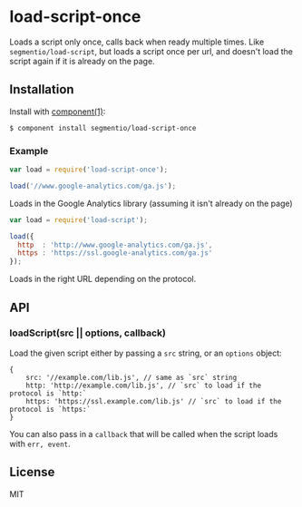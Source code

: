 
# load-script-once

  Loads a script only once, calls back when ready multiple times. Like `segmentio/load-script`, but loads a script once per url, and doesn't load the script again if it is already on the page.

## Installation

  Install with [component(1)](http://component.io):

    $ component install segmentio/load-script-once


### Example

```js
var load = require('load-script-once');

load('//www.google-analytics.com/ga.js');
```

Loads in the Google Analytics library (assuming it isn't already on the page)

```js
var load = require('load-script');

load({
  http  : 'http://www.google-analytics.com/ga.js',
  https : 'https://ssl.google-analytics.com/ga.js'
});
```

Loads in the right URL depending on the protocol.


## API

### loadScript(src || options, callback)
  Load the given script either by passing a `src` string, or
  an `options` object:

    {
        src: '//example.com/lib.js', // same as `src` string
        http: 'http://example.com/lib.js', // `src` to load if the protocol is `http:`
        https: 'https://ssl.example.com/lib.js' // `src` to load if the protocol is `https:`
    }

  You can also pass in a `callback` that will be called when
  the script loads with `err, event`.


## License

  MIT
